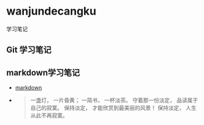 # wanjundecangku
学习笔记

## Git 学习笔记

## markdown学习笔记
- [markdown](https://github.com/wanjun6612/wanjundecangku/blob/master/note/markdown%E5%AD%A6%E4%B9%A0%E7%AC%94%E8%AE%B0/MarkDown%E8%AF%AD%E6%B3%95.md)

- > 一盏灯， 一片昏黄； 一简书， 一杯淡茶。 守着那一份淡定， 品读属于自己的寂寞。 保持淡定， 才能欣赏到最美丽的风景！ 保持淡定， 人生从此不再寂寞。

## 
